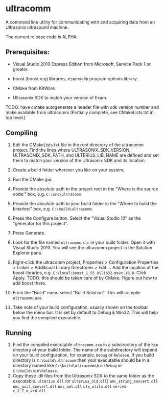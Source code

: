 ultracomm
=========

A command line utility for communicating with and acquiring data from an Ultrasonix ultrasound machine.

The current release code is ALPHA.


Prerequisites:
--------------


 - Visual Studio 2010 Express Edition from Microsoft, Service Pack 1 or greater.

 - boost (boost.org) libraries, especially program options library.

 - CMake from KitWare.

 - Ultrasonix SDK to match your version of Exam.


TODO: have cmake autogenerate a header file with sdk version number and make available from ultracomm (Partially complete, see CMakeLists.txt in top level.)

Compiling
---------

1. Edit the CMakeLists.txt file in the root directory of the ultracomm project.
   Find the lines where ULTRASONIX_SDK_VERSION, ULTRASONIX_SDK_PATH, and ULTERIUS_LIB_NAME
   are defined and set them to match your version of the Ultrasonix SDK and its location.

1. Create a build folder wherever you like on your system.

1. Run the CMake gui.

1. Provide the absolute path to the project root in the "Where is the source code:" 
   box, e.g. `C:\src\ultracomm`.

1. Provide the absolute path to your build folder in the "Where to build the
   binaries:" box, e.g. `C:\build\ultracomm`.

1. Press the Configure button. Select the "Visual Studio 10" as the
   "generator for this project".

1. Press Generate. 

1. Look for the file named `ultracomm.sln` in your build folder.
   Open it with Visual Studio 2010. You will see the ultracomm project
   in the Solution Explorer pane.

1. Right-click the ultracomm project, Properties > Configuration Properties > Linker >
   Additional Library Directories > Edit.... Add the location of the boost libraries,
   e.g. `C:\local\boost_1_55_0\lib32-msvc-10.0`. Click Apply.
TODO: this should be taken care of by CMake. Figure out how to add boost there.
 
1. From the "Build" menu select "Build Solution". This will compile `ultracomm.exe`.

1. Take note of your build configuration, usually shown on the toolbar below the menu bar.
   It is set by default to Debug & Win32. This will help you find the compiled executable.
 

Running
-------

1. Find the compiled executable `ultracomm.exe` in a subdirectory of the
   `bin` directory of your build folder. The name of the subdirectory will
   depend on your build configuration, for example, `Debug` or `Release`.
   If you build directory is `C:\build\ultracomm` then your executable should
   be in a directory named like `C:\build\ultracomm\bin\Debug` or
   `C:\build\bin\Release`.
1. Copy these .dll files from the Ultrasonix SDK to the same folder as the
   executable.
    `ulterius.dll` (or `ulterius_old.dll`)
    `umc_string_convert.dll`
    `umc_unit_convert.dll`
    `umc_xml.dll`
    `utx_utils.dll`
    `xerces-c_2_7_u_vc6.dll`



